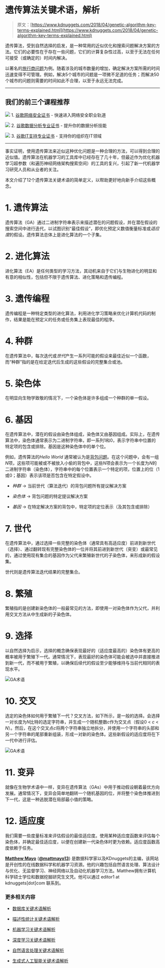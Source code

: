 # 遗传算法关键术语，解析

> 原文：[https://www.kdnuggets.com/2018/04/genetic-algorithm-key-terms-explained.html](https://www.kdnuggets.com/2018/04/genetic-algorithm-key-terms-explained.html)

遗传算法，受到自然选择的启发，是一种常用的近似优化和搜索问题解决方案的方法。它们的必要性在于存在一些问题，它们的计算复杂性过高，以至于无法在任何可接受（或确定的）时间内解决。

以著名的[旅行商问题](https://en.wikipedia.org/wiki/Travelling_salesman_problem)为例。随着涉及的城市数量的增加，确定解决方案所需的时间迅速变得不可管理。例如，解决5个城市的问题是一项微不足道的任务；而解决50个城市的问题则需要的时间如此不合理，以至于永远无法完成。

* * *

## 我们的前三个课程推荐

![](../Images/0244c01ba9267c002ef39d4907e0b8fb.png) 1\. [谷歌网络安全证书](https://www.kdnuggets.com/google-cybersecurity) - 快速进入网络安全职业轨道

![](../Images/e225c49c3c91745821c8c0368bf04711.png) 2\. [谷歌数据分析专业证书](https://www.kdnuggets.com/google-data-analytics) - 提升你的数据分析技能

![](../Images/0244c01ba9267c002ef39d4907e0b8fb.png) 3\. [谷歌IT支持专业证书](https://www.kdnuggets.com/google-itsupport) - 支持你的组织在IT领域

* * *

事实证明，使用遗传算法来近似这种优化问题是一种合理的方法，可以得到合理的近似值。遗传算法在机器学习的工具库中已经存在了几十年，但最近作为优化机器学习超参数（和遍历神经网络架构搜索空间）的工具的复兴，引起了新一代机器学习研究人员和从业者的关注。

本文介绍了12个遗传算法关键术语的简单定义，以帮助更好地向新手介绍这些概念。

# 1\. 遗传算法

遗传算法（GA）通过二进制字符串表示来描述潜在的问题假设，并在潜在假设的搜索空间中进行迭代，以试图识别“最佳假设”，即优化预定义数值衡量标准或*适应度*的假设。遗传算法总体上是进化算法的一个子集。

# 2\. 进化算法

进化算法（EA）是任何类型的学习方法，其动机来自于它们与生物进化的明显和有意的相似性，包括但不限于遗传算法、进化策略和遗传编程。

# 3\. 遗传编程

遗传编程是一种特定类型的进化算法，利用进化学习策略来优化计算机代码的制作，结果是能在预定义的任务或任务集上表现最佳的程序。

# 4. 种群

在遗传算法中，每次迭代或*世代*产生一系列可能的假设来最佳近似一个函数，而“种群”指的是在给定迭代后生成的这些假设的完整集合或池。

# 5. 染色体

在明显向生物学致敬的情况下，一个染色体是许多组成一个种群的单一假设。

# 6. 基因

在遗传算法中，潜在的假设由染色体组成，染色体又由基因组成。实际上，在遗传算法中，染色体通常表示为二进制字符串，即一系列1和0，表示字符串中位置的特定项的包含或排除。基因是这种染色体中的单个位。

例如，遗传算法的*Hello World* 通常被认为是[背包问题](https://en.wikipedia.org/wiki/Knapsack_problem)。在这个问题中，会有一组*N*项，这些项可能被或不被放入小偷的背包中，这些*N*项会表示为一个长度为*N*的二进制字符串（染色体），字符串中的每个位置表示一个特定的项，位置上的位（1或0；基因）表示该项是否包含在特定假设中。

+   *种群* → 当前世代（算法迭代）的背包问题所有提议解决方案

+   *染色体* → 背包问题的特定提议解决方案

+   *基因* → 在特定解决方案的背包中，特定项的定位表示（及其包含或排除）

# 7. 世代

在遗传算法中，通过选择一些完整的染色体（通常具有高适应度）前进到新世代（选择）、通过翻转现有完整染色体的一位并将其前进到新世代（突变）或最常见的，通过使用现有集合的基因作为父代来繁殖新世代的子染色体，来形成新的假设集。

世代则是遗传算法迭代结果的完整集合。

# 8. 繁殖

繁殖指的是创建新染色体的一般最常见的方法，即使用一对染色体作为父代，并利用交叉方法从中生成新的子染色体。

# 9. 选择

以自然选择为启示，选择的概念确保表现最好的（适应度最高的）染色体有更高的概率被用于繁殖下一代。通常情况下，表现最好的染色体可能会被选中并直接推进到新一代，而不被用于繁殖，以确保后续代的假设至少能够维持与当前代相同的表现水平。

![GA术语](../Images/b8fe5d206812d4ecba1598db2a8b9cbd.png)

# 10\. 交叉

选定的染色体如何用于繁殖下一代？交叉方法，如下所示，是一般的选择。会选择一对长度为*N*比特的选定字符串，并生成一个随机整数*c*作为交叉点（假设0 < *c* < *N*）。然后，在这个交叉点*c*将两个字符串独立地拆分，并使用一个字符串的头部和另一个字符串的尾部重新组装，形成一对新的染色体。这些新假设的适应度将在下一代中进行评估。

![GA术语](../Images/84a94617688092bafbef64c71b016a49.png)

# 11\. 变异

就像在生物学术语中一样，变异在遗传算法（GAs）中用于推动假设朝着最优方向发展。通常情况下，变异会简单地翻转一个随机基因的位，并将整个染色体推进到下一代，这是一种逃脱潜在局部最小值的策略。

# 12\. 适应度

我们需要一些度量标准来评估假设的最佳适应度。使用某种适应度函数来评估每个染色体，并确定最佳适应度，以便在创建新一代染色体时更为依赖。适应度函数高度依赖于任务。

**[Matthew Mayo](https://www.linkedin.com/in/mattmayo13/)** ([**@mattmayo13**](https://twitter.com/mattmayo13)) 是数据科学家以及KDnuggets的主编，该网站是开创性的在线数据科学和机器学习资源。他的兴趣包括自然语言处理、算法设计与优化、无监督学习、神经网络以及自动化机器学习方法。Matthew拥有计算机科学硕士学位和数据挖掘研究生文凭。他可以通过 editor1 at kdnuggets[dot]com 联系到。

### 更多相关内容

+   [数据库关键术语解析](https://www.kdnuggets.com/2016/07/database-key-terms-explained.html)

+   [描述性统计关键术语解析](https://www.kdnuggets.com/2017/05/descriptive-statistics-key-terms-explained.html)

+   [机器学习关键术语解析](https://www.kdnuggets.com/2016/05/machine-learning-key-terms-explained.html)

+   [深度学习关键术语解析](https://www.kdnuggets.com/2016/10/deep-learning-key-terms-explained.html)

+   [自然语言处理关键术语解析](https://www.kdnuggets.com/2017/02/natural-language-processing-key-terms-explained.html)

+   [生成式人工智能关键术语解析](https://www.kdnuggets.com/generative-ai-key-terms-explained)
